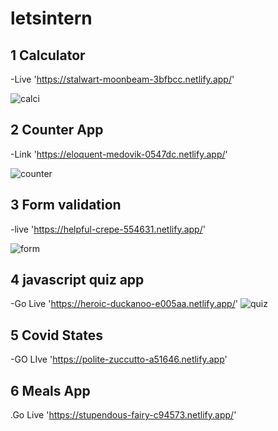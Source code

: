 # letsintern

  ##  1 Calculator 

   -Live 'https://stalwart-moonbeam-3bfbcc.netlify.app/'

![calci](https://user-images.githubusercontent.com/87072168/233073256-dc25b157-54b4-4ee1-b510-87a9342e91e7.JPG)

</hr>

## 2 Counter App

   -Link 'https://eloquent-medovik-0547dc.netlify.app/'
  
![counter](https://user-images.githubusercontent.com/87072168/233776414-79a81e83-b5f4-4cee-9c03-695451b7da3e.JPG)

</hr>


## 3  Form validation

-live 'https://helpful-crepe-554631.netlify.app/'
<br/>

![form](https://user-images.githubusercontent.com/87072168/233319586-16c697ba-a09d-4d2c-acea-84c2f3e62f6a.JPG)

</hr>

##  4 javascript quiz app

-Go Live 'https://heroic-duckanoo-e005aa.netlify.app/'
![quiz](https://user-images.githubusercontent.com/87072168/233776697-0e99760c-abcb-444e-8808-8f76c2077696.JPG)


## 5 Covid States 
-GO LIve  'https://polite-zuccutto-a51646.netlify.app'


## 6 Meals App

.Go Live 'https://stupendous-fairy-c94573.netlify.app/'